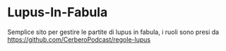 # Lupus-In-Fabula
Semplice sito per gestire le partite di lupus in fabula, i ruoli sono presi da https://github.com/CerberoPodcast/regole-lupus

